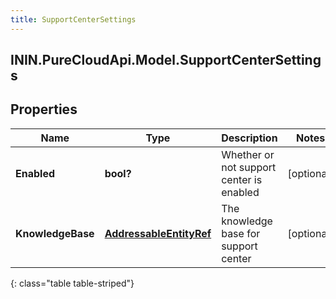 ```yaml
---
title: SupportCenterSettings
---
```

## ININ.PureCloudApi.Model.SupportCenterSettings

## Properties

|Name | Type | Description | Notes|
|------------ | ------------- | ------------- | -------------|
| **Enabled** | **bool?** | Whether or not support center is enabled | [optional] |
| **KnowledgeBase** | [**AddressableEntityRef**](AddressableEntityRef.html) | The knowledge base for support center | [optional] |
{: class="table table-striped"}


